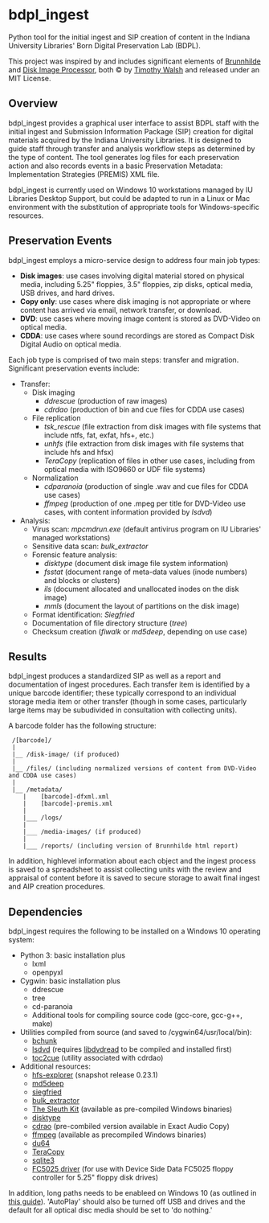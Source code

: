 # bdpl_ingest
Python tool for the initial ingest and SIP creation of content in the Indiana University Libraries' Born Digital Preservation Lab (BDPL).

This project was inspired by and includes significant elements of [Brunnhilde](https://github.com/timothyryanwalsh/brunnhilde) and [Disk Image Processor](https://github.com/CCA-Public/diskimageprocessor), both &copy; by [Timothy Walsh](https://www.bitarchivist.net/) and released under an MIT License.

## Overview
bdpl_ingest provides a graphical user interface to assist BDPL staff with the initial ingest and Submission Information Package (SIP) creation for digital materials acquired by the Indiana University Libraries.  It is designed to guide staff through transfer and analysis workflow steps as determined by the type of content. The tool generates log files for each preservation action and also records events in a basic Preservation Metadata: Implementation Strategies (PREMIS) XML file.

bdpl_ingest is currently used on Windows 10 workstations managed by IU Libraries Desktop Support, but could be adapted to run in a Linux or Mac environment with the substitution of appropriate tools for Windows-specific resources. 

## Preservation Events
bdpl_ingest employs a micro-service design to address four main job types:
* __Disk images__: use cases involving digital material stored on physical media, including 5.25" floppies, 3.5" floppies, zip disks, optical media, USB drives, and hard drives.
* __Copy only__: use cases where disk imaging is not appropriate or where content has arrived via email, network transfer, or download.
* __DVD__: use cases where moving image content is stored as DVD-Video on optical media.
* __CDDA__: use cases where sound recordings are stored as Compact Disk Digital Audio on optical media.

Each job type is comprised of two main steps: transfer and migration. Significant preservation events include:
* Transfer:
  * Disk imaging 
    * _ddrescue_ (production of raw images)
    * _cdrdao_ (production of bin and cue files for CDDA use cases)
  * File replication
    * _tsk_rescue_ (file extraction from disk images with file systems that include ntfs, fat, exfat, hfs+, etc.)
    * _unhfs_ (file extraction from disk images with file systems that include hfs and hfsx)
    * _TeraCopy_ (replication of files in other use cases, including from optical media with ISO9660 or UDF file systems)
  * Normalization
    * _cdparanoia_ (production of single .wav and cue files for CDDA use cases)
    * _ffmpeg_ (production of one .mpeg per title for DVD-Video use cases, with content information provided by _lsdvd_)
* Analysis: 
  * Virus scan: _mpcmdrun.exe_ (default antivirus program on IU Libraries' managed workstations)
  * Sensitive data scan: _bulk_extractor_
  * Forensic feature analysis:
    * _disktype_ (document disk image file system information)
    * _fsstat_ (document range of meta-data values (inode numbers) and blocks or clusters)
    * _ils_ (document allocated and unallocated inodes on the disk image)
    * _mmls_ (document the layout of partitions on the disk image)
  * Format identification: _Siegfried_
  * Documentation of file directory structure (_tree_)
  * Checksum creation (_fiwalk_ or _md5deep_, depending on use case)

## Results
bdpl_ingest produces a standardized SIP as well as a report and documentation of ingest procedures.  Each transfer item is identified by  a unique barcode identifier; these typically correspond to an individual storage media item or other transfer (though in some cases, particularly large items may be subudivided in consultation with collecting units).

A barcode folder has the following structure:
```
 /[barcode]/
 |
 |__ /disk-image/ (if produced)
 |
 |__ /files/ (including normalized versions of content from DVD-Video and CDDA use cases)
 |
 |__ /metadata/
    |    [barcode]-dfxml.xml
    |    [barcode]-premis.xml
    |
    |___ /logs/
    |
    |___ /media-images/ (if produced)
    |
    |___ /reports/ (including version of Brunnhilde html report)
```
In addition, highlevel information about each object and the ingest process is saved to a spreadsheet to assist collecting units with the review and appraisal of content before it is saved to secure storage to await final ingest and AIP creation procedures.

## Dependencies
bdpl_ingest requires the following to be installed on a Windows 10 operating system:
* Python 3: basic installation plus
  * lxml
  * openpyxl
* Cygwin: basic installation plus
  * ddrescue
  * tree
  * cd-paranoia
  * Additional tools for compiling source code (gcc-core, gcc-g++, make)
* Utilities compiled from source (and saved to /cygwin64/usr/local/bin):
  * [bchunk](https://github.com/hessu/bchunk)
  * [lsdvd](https://sourceforge.net/projects/lsdvd/files/lsdvd/lsdvd-0.17.tar.gz/download) (requires [libdvdread](https://download.videolan.org/pub/videolan/libdvdread/6.0.1) to be compiled and installed first)
  * [toc2cue](https://sourceforge.net/projects/cdrdao/files/) (utility associated with cdrdao)
* Additional resources:
  * [hfs-explorer](https://sourceforge.net/projects/catacombae/files/HFSExplorer/0.23.1%20%28snapshot%202016-09-02%29/) (snapshot release 0.23.1)
  * [md5deep](https://github.com/jessek/hashdeep/releases)
  * [siegfried](https://www.itforarchivists.com/siegfried/)
  * [bulk_extractor](http://downloads.digitalcorpora.org/downloads/bulk_extractor/)
  * [The Sleuth Kit](http://www.sleuthkit.org/sleuthkit/download.php) (available as pre-compiled Windows binaries)
  * [disktype](http://disktype.sourceforge.net/)
  * [cdrao](http://www.exactaudiocopy.de/en/index.php/resources/download/) (pre-combiled version available in Exact Audio Copy)
  * [ffmpeg](https://ffmpeg.zeranoe.com/builds/) (available as precompiled Windows binaries)
  * [du64](https://docs.microsoft.com/en-us/sysinternals/downloads/du)
  * [TeraCopy](https://www.codesector.com/downloads)
  * [sqlite3](http://www.sqlitetutorial.net/download-install-sqlite/)
  * [FC5025 driver](http://www.deviceside.com/drivers.html) (for use with Device Side Data FC5025 floppy controller for 5.25" floppy disk drives)

In addition, long paths needs to be enableed on Windows 10 (as outlined in [this guide](https://web.archive.org/web/20181129150128/https://lifehacker.com/windows-10-allows-file-names-longer-than-260-characters-1785201032)).  'AutoPlay' should also be turned off USB and drives and the default for all optical disc media should be set to 'do nothing.'
  
  
  

    
